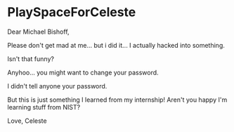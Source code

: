 # PlaySpaceForCeleste
Dear Michael Bishoff, 

Please don't get mad at me... 
but i did it... I actually hacked into something. 

Isn't that funny? 

Anyhoo... you might want to change your password. 

I didn't tell anyone your password. 

But this is just something I learned from my internship! Aren't you happy I'm learning stuff from NIST? 


Love, 
Celeste
